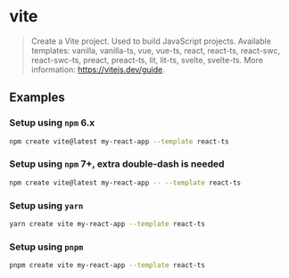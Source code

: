 # vite

> Create a Vite project. Used to build JavaScript projects. Available templates: vanilla, vanilla-ts, vue, vue-ts, react, react-ts, react-swc, react-swc-ts, preact, preact-ts, lit, lit-ts, svelte, svelte-ts. More information: <https://vitejs.dev/guide>.

## Examples

### Setup using `npm` 6.x

```bash
npm create vite@latest my-react-app --template react-ts
```

### Setup using `npm` 7+, extra double-dash is needed

```bash
npm create vite@latest my-react-app -- --template react-ts
```

### Setup using `yarn`

```bash
yarn create vite my-react-app --template react-ts
```

### Setup using `pnpm`

```bash
pnpm create vite my-react-app --template react-ts
```
